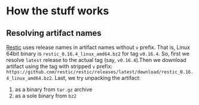# How the stuff works

## Resolving artifact names

[Restic](https://github.com/restic/restic/releases) uses release names in artifact names without `v` prefix.
That is, Linux 64bit binary is `restic_0.16.4_linux_amd64.bz2` for tag `v0.16.4`.
So, first we resolve `latest` release to the actual tag (say, `v0.16.4`).Then we download artifact using the tag with stripped `v` prefix:
`https://github.com/restic/restic/releases/latest/download/restic_0.16.4_linux_amd64.bz2`.
Last, we try unpacking the artifact:
1. as a binary from `tar.gz` archive
1. as a sole binary from `bz2`
